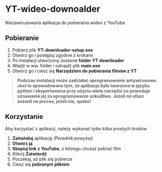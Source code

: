 # YT-wideo-downoalder
Niezawirusowana aplikacja do pobierania wideo z YouTube

## Pobieranie

 1. Pobierz plik **YT-downloader-setup.exe**
 2. Otwórz go i postępuj zgodnie z krokami
 3. Po instalacji utworzony zostanie **folder YT downloader**
 4. Wejdź w ww. folder i odnajdź plik **main.exe**
 5. Otwórz go i ciesz się **Narzędziem do pobierania filmów z YT**

> **Podczas instalacji może zadziałać oprogramowanie antywirusowe. Jest to spowodowane tym, że aplikacja była tworzona w języku python i eksportowana przy użyciu wielu narzędzi co powoduje uznawanie jej za oprogramowanie szkodliwe. Jeżeli mi ufasz zezwól na proces, jeżeli nie, spoko!**


## Korzystanie

Aby korzystać z aplikacji, należy wykonać tylko kilka prostych kroków

 1. **Zainstaluj** aplikację *(Poradnik powyżej)*
 2. **Otwórz ją**
 3. **Skopiuj link z YouTube**, z którego chcesz pobrać film
 4. Kliknij **Zatwierdź**
 5. Poczekaj, aż plik się pobierze
 6. Ciesz się **pobranym plikiem**


